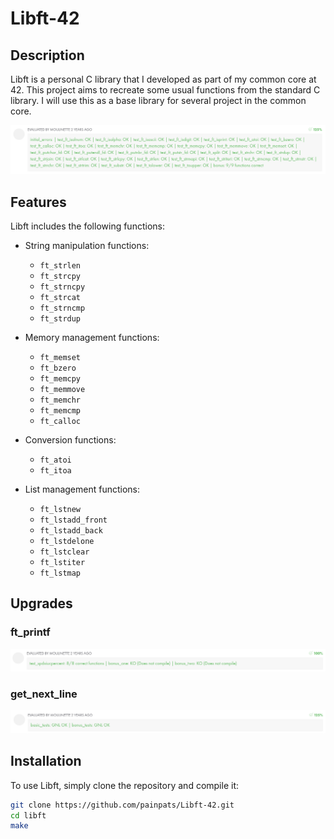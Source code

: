 # Libft-42

## Description

Libft is a personal C library that I developed as part of my common core at 42. This project aims to recreate some usual functions from the standard C library. I will use this as a base library for several project in the common core.

![Libft results](Assets/libft.png)
 
## Features

Libft includes the following functions:

- String manipulation functions:
  - `ft_strlen`
  - `ft_strcpy`
  - `ft_strncpy`
  - `ft_strcat`
  - `ft_strncmp`
  - `ft_strdup`
  
- Memory management functions:
  - `ft_memset`
  - `ft_bzero`
  - `ft_memcpy`
  - `ft_memmove`
  - `ft_memchr`
  - `ft_memcmp`
  - `ft_calloc`
  
- Conversion functions:
  - `ft_atoi`
  - `ft_itoa`
  
- List management functions:
  - `ft_lstnew`
  - `ft_lstadd_front`
  - `ft_lstadd_back`
  - `ft_lstdelone`
  - `ft_lstclear`
  - `ft_lstiter`
  - `ft_lstmap`

## Upgrades

### ft_printf
![ft_printf results](Assets/ft_printf.png)

### get_next_line
![gnl results](Assets/gnl.png)

## Installation

To use Libft, simply clone the repository and compile it:

```bash
git clone https://github.com/painpats/Libft-42.git
cd libft
make
